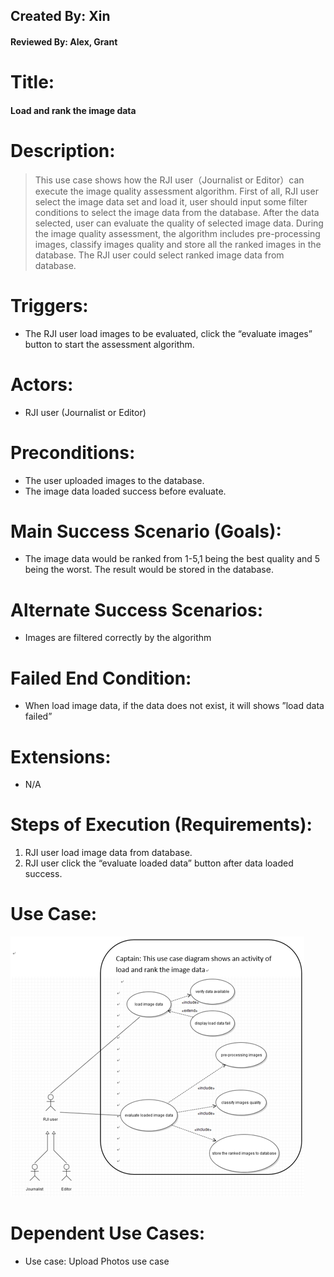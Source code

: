 ## Created By: Xin
#### Reviewed By: Alex, Grant

# Title:
#### Load and rank the image data

# Description:
>This use case shows how the RJI user（Journalist or Editor）can execute the image quality assessment algorithm. First of all, RJI user select the image data set and load it, user should input some filter conditions to select the image data from the database. After the data selected, user can evaluate the quality of selected image data. During the image quality assessment, the algorithm includes pre-processing images, classify images quality and store all the ranked images in the database. The RJI user could select ranked image data from database.

# Triggers:
+ The RJI user load images to be evaluated, click the “evaluate images” button to start the assessment algorithm.

# Actors:
+ RJI user (Journalist or Editor)

# Preconditions:
+ The user uploaded images to the database.
+ The image data loaded success before evaluate.

# Main Success Scenario (Goals):
+ The image data would be ranked from 1-5,1 being the best quality and 5 being the worst. The result would be stored in the database.

# Alternate Success Scenarios:
+ Images are filtered correctly by the algorithm

# Failed End Condition:
+ When load image data, if the data does not exist, it will shows ”load data failed”

# Extensions:
+ N/A

# Steps of Execution (Requirements):
1. RJI user load image data from database.
2. RJI user click the “evaluate loaded data” button after data loaded success.

# Use Case:
![Diagram](UCDImageQ.png)

# Dependent Use Cases:
+ Use case: Upload Photos use case 
